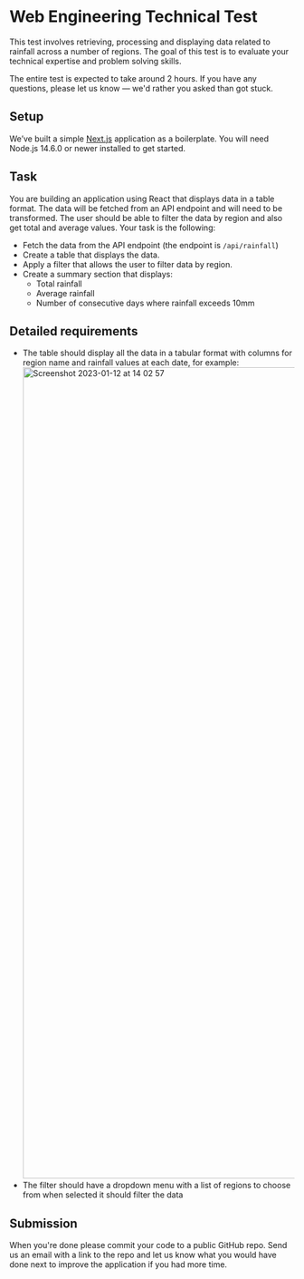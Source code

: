 # Web Engineering Technical Test

This test involves retrieving, processing and displaying data related to rainfall across a number of regions. The goal of this test is to evaluate your technical expertise and problem solving skills.

The entire test is expected to take around 2 hours. If you have any questions, please let us know — we'd rather you asked than got stuck.

## Setup

We’ve built a simple [Next.js](https://nextjs.org/) application as a boilerplate. You will need Node.js 14.6.0 or newer installed to get started.

## Task

You are building an application using React that displays data in a table format. The data will be fetched from an API endpoint and will need to be transformed. The user should be able to filter the data by region and also get total and average values. Your task is the following:

- Fetch the data from the API endpoint (the endpoint is `/api/rainfall`)
- Create a table that displays the data.
- Apply a filter that allows the user to filter data by region.
- Create a summary section that displays:
  - Total rainfall
  - Average rainfall
  - Number of consecutive days where rainfall exceeds 10mm

## Detailed requirements

- The table should display all the data in a tabular format with columns for region name and rainfall values at each date, for example: <img width="1432" alt="Screenshot 2023-01-12 at 14 02 57" src="https://user-images.githubusercontent.com/53346/212086920-231054d5-6c73-4def-b722-87c2938535c6.png">
- The filter should have a dropdown menu with a list of regions to choose from when selected it should filter the data

## Submission

When you're done please commit your code to a public GitHub repo. Send us an email with a link to the repo and let us know what you would have done next to improve the application if you had more time.
